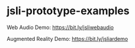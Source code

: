 # jsli-prototype-examples

Web Audio Demo: https://bit.ly/jsliwebaudio

Augmented Reality Demo: https://bit.ly/jsliardemo